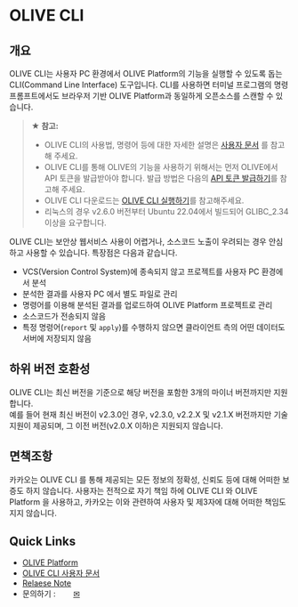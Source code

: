 OLIVE CLI
==============================================================================

## 개요

OLIVE CLI는 사용자 PC 환경에서 OLIVE Platform의 기능을 실행할 수 있도록 돕는 CLI(Command Line Interface) 도구입니다.
CLI를 사용하면 터미널 프로그램의 명령 프롬프트에서도 브라우저 기반 OLIVE Platform과 동일하게 오픈소스를 스캔할 수 있습니다.

> **★ 참고:**
> - OLIVE CLI의 사용법, 명령어 등에 대한 자세한 설명은 [사용자 문서](https://olive.kakao.com/docs/cli/v2/overview) 를 참고해 주세요.
> - OLIVE CLI를 통해 OLIVE의 기능을 사용하기 위해서는 먼저 OLIVE에서 API 토큰을 발급받아야 합니다. 발급 방법은 다음의 [API 토큰 발급하기](https://olive.kakao.com/docs/cli/v2/overview/#api-%ED%86%A0%ED%81%B0-%EB%B0%9C%EA%B8%89%ED%95%98%EA%B8%B0)를 참고해 주세요.
> - OLIVE CLI 다운로드는 [OLIVE CLI 실행하기](https://olive.kakao.com/docs/cli/v2/overview/#olive-cli-%EC%8B%A4%ED%96%89%ED%95%98%EA%B8%B0)를 참고해주세요.
> - 리눅스의 경우 v2.6.0 버전부터 Ubuntu 22.04에서 빌드되어 GLIBC_2.34 이상을 요구합니다.

OLIVE CLI는 보안상 웹서비스 사용이 어렵거나, 소스코드 노출이 우려되는 경우 안심하고 사용할 수 있습니다. 특장점은 다음과 같습니다.

* VCS(Version Control System)에 종속되지 않고 프로젝트를 사용자 PC 환경에서 분석
* 분석한 결과를 사용자 PC 에서 별도 파일로 관리
* 명령어를 이용해 분석된 결과를 업로드하여 OLIVE Platform 프로젝트로 관리
* 소스코드가 전송되지 않음
* 특정 명령어(`report` 및 `apply`)를 수행하지 않으면 클라이언트 측의 어떤 데이터도 서버에 저장되지 않음

## 하위 버전 호환성

OLIVE CLI는 최신 버전을 기준으로 해당 버전을 포함한 3개의 마이너 버전까지만 지원합니다.  
예를 들어 현재 최신 버전이 v2.3.0인 경우, v2.3.0, v2.2.X 및 v2.1.X 버전까지만 기술 지원이 제공되며, 그 이전 버전(v2.0.X 이하)은 지원되지 않습니다.

## 면책조항

카카오는 OLIVE CLI 를 통해 제공되는 모든 정보의 정확성, 신뢰도 등에 대해 어떠한 보증도 하지 않습니다.
사용자는 전적으로 자기 책임 하에 OLIVE CLI 와 OLIVE Platform 을 사용하고, 카카오는 이와 관련하여 사용자 및 제3자에 대해 어떠한 책임도 지지 않습니다.

## Quick Links
- [OLIVE Platform](https://olive.kakao.com)
- [OLIVE CLI 사용자 문서](https://olive.kakao.com/docs/cli/v2/overview)
- [Relaese Note](https://github.com/kakao/olive-cli/releases)
- 문의하기 : <a href="http://pf.kakao.com/_ztlfK/chat"><img src="https://t1.kakaocdn.net/together_image/svg/footer_kakaotalk.svg" height="16px" width="16px"></a>&nbsp;&nbsp;&nbsp;[✉](mailto:opensource@kakaocorp.com)
